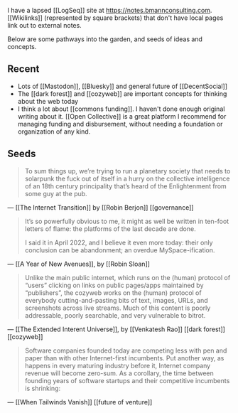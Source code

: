 ---
---
I have a lapsed [[LogSeq]] site at <https://notes.bmannconsulting.com>. [[Wikilinks]] (represented by square brackets) that don't have local pages link out to external notes.

Below are some pathways into the garden, and seeds of ideas and concepts. 

## Recent

- Lots of [[Mastodon]], [[Bluesky]] and general future of [[DecentSocial]]
- The [[dark forest]] and [[cozyweb]] are important concepts for thinking about the web today
- I think a lot about [[commons funding]]. I haven't done enough original writing about it. [[Open Collective]] is a great platform I recommend for managing funding and disbursement, without needing a foundation or organization of any kind.

## Seeds

> To sum things up, we’re trying to run a planetary society that needs to solarpunk the fuck out of itself in a hurry on the collective intelligence of an 18th century principality that’s heard of the Enlightenment from some guy at the pub.

&mdash; [[The Internet Transition]] by [[Robin Berjon]] [[governance]]

> It’s so powerfully obvious to me, it might as well be written in ten-foot letters of flame: the platforms of the last decade are done. 
>
> I said it in April 2022, and I believe it even more today: their only conclusion can be abandonment; an overdue MySpace-ification.

&mdash; [[A Year of New Avenues]], by [[Robin Sloan]] 

> Unlike the main public internet, which runs on the (human) protocol of “users” clicking on links on public pages/apps maintained by “publishers”, the cozyweb works on the (human) protocol of everybody cutting-and-pasting bits of text, images, URLs, and screenshots across live streams. Much of this content is poorly addressable, poorly searchable, and very vulnerable to bitrot.

&mdash; [[The Extended Interent Universe]], by [[Venkatesh Rao]] [[dark forest]] [[cozyweb]]

> Software companies founded today are competing less with pen and paper than with other Internet-first incumbents. Put another way, as happens in every maturing industry before it, Internet company revenue will become zero-sum. As a corollary, the time between founding years of software startups and their competitive incumbents is shrinking:

&mdash; [[When Tailwinds Vanish]] [[future of venture]]